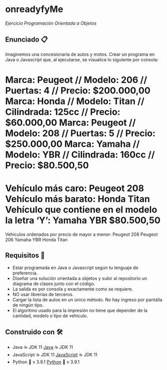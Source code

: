# onreadyfyMe

_Ejercicio Programación Orientada a Objetos_

## Enunciado 📋

Imaginemos una concesionaria de autos y motos.
Crear un programa en Java o Javascript que, al ejecutarse, se visualice lo siguiente por consola:

Marca: Peugeot // Modelo: 206 // Puertas: 4 // Precio: $200.000,00
Marca: Honda // Modelo: Titan // Cilindrada: 125cc // Precio: $60.000,00
Marca: Peugeot // Modelo: 208 // Puertas: 5 // Precio: $250.000,00
Marca: Yamaha // Modelo: YBR // Cilindrada: 160cc // Precio: $80.500,50
=============================
Vehículo más caro: Peugeot 208
Vehículo más barato: Honda Titan
Vehículo que contiene en el modelo la letra ‘Y’: Yamaha YBR $80.500,50
=============================
Vehículos ordenados por precio de mayor a menor:
Peugeot 208
Peugeot 206
Yamaha YBR
Honda Titan

## Requisitos 📖

- Estar programada en Java o Javascript según tu lenguaje de preferencia.
- Diseñar una solución orientada a objetos y subir al repositorio un diagrama de clases junto con el código.
- La salida es por consola y exactamente como se requiere.
- NO usar librerías de terceros.
- Cargar la lista de autos en un único método. No hay ingreso por pantalla de ningún tipo.
- El algoritmo usado para la impresión no tiene que depender de la cantidad, modelo o tipo de vehículo.

## Construido con 🛠️

- Java ☕   JDK 11         [Java](http://www.dropwizard.io/1.0.2/docs/)        ☕   JDK 11
- JavaScript ☕   JDK 11   [JavaScript](http://www.dropwizard.io/1.0.2/docs/)  ☕   JDK 11
- Python 🐍 v 3.9.1        [Python](http://www.dropwizard.io/1.0.2/docs/)      🐍 v 3.9.1
